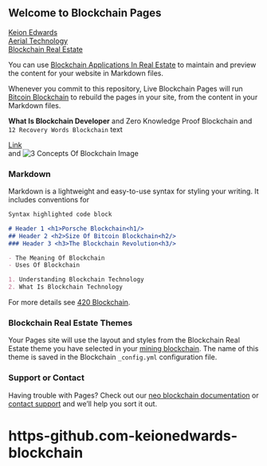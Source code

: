 ## Welcome to Blockchain Pages

[Keion Edwards](https://keionedwards.com)<br/>
[Aerial Technology](https://aerialtech.net)<br/>
[Blockchain Real Estate](http://thecityofsouthfulton.com)<br/>

You can use [Blockchain Applications In Real Estate](https://github.com/KeionEdwards/blockchain/edit/master/README.md) to maintain and preview the content for your website in Markdown files.

Whenever you commit to this repository, Live Blockchain Pages will run [Bitcoin Blockchain](https://thecityofsouthfulton.com/) to rebuild the pages in your site, from the content in your Markdown files.

**What Is Blockchain Developer** and Zero Knowledge Proof Blockchain and `12 Recovery Words Blockchain` text

[Link](http://thecityofsouthfulton.com)<br/> and ![3 Concepts Of Blockchain Image](http://blockchainrealestatein.thecityofsouthfulton.com/wp/wp-content/uploads/2018/06/header.jpg)<br/>

### Markdown

Markdown is a lightweight and easy-to-use syntax for styling your writing. It includes conventions for

```markdown
Syntax highlighted code block

# Header 1 <h1>Porsche Blockchain<h1/>
## Header 2 <h2>Size Of Bitcoin Blockchain<h2/>
### Header 3 <h3>The Blockchain Revolution<h3/>

- The Meaning Of Blockchain
- Uses Of Blockchain

1. Understanding Blockchain Technology
2. What Is Blockchain Technology

```

For more details see [420 Blockchain](https://thecityofsouthfulton.com).

### Blockchain Real Estate Themes

Your Pages site will use the layout and styles from the Blockchain Real Estate theme you have selected in your [mining blockchain](https://thecityofsouthfulton.com). The name of this theme is saved in the Blockchain `_config.yml` configuration file.

### Support or Contact

Having trouble with Pages? Check out our [neo blockchain documentation](https://thecityofsouthfulton) or [contact support](https://thecityofsouthfulton.com/contact) and we’ll help you sort it out.
# https-github.com-keionedwards-blockchain



